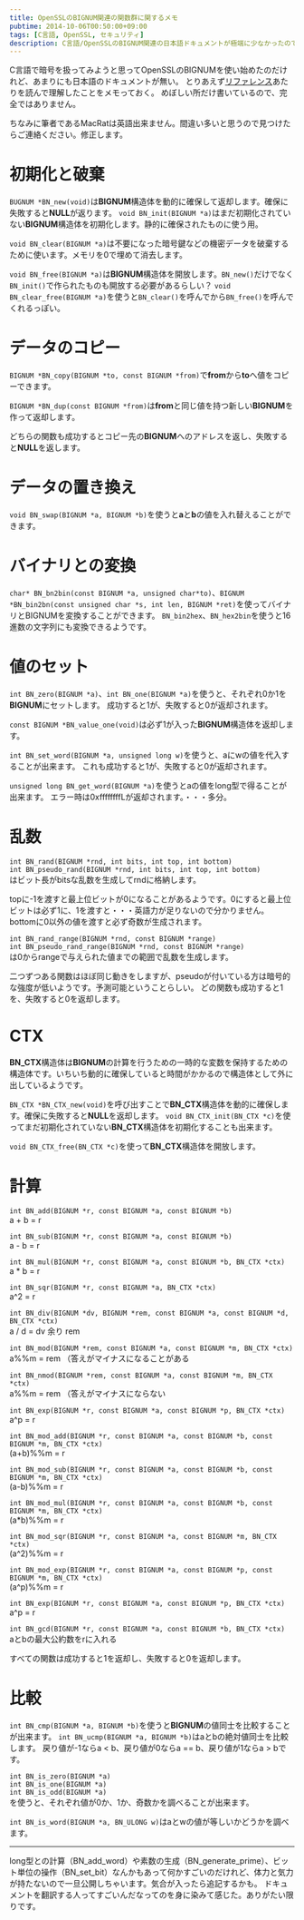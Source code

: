 ```yaml
---
title: OpenSSLのBIGNUM関連の関数群に関するメモ
pubtime: 2014-10-06T00:50:00+09:00
tags: [C言語, OpenSSL, セキュリティ]
description: C言語/OpenSSLのBIGNUM関連の日本語ドキュメントが極端に少なかったので、必要そうなところだけ和訳したものです。
---
```


C言語で暗号を扱ってみようと思ってOpenSSLのBIGNUMを使い始めたのだけれど、あまりにも日本語のドキュメントが無い。
とりあえず[リファレンス](https://www.openssl.org/docs/crypto/bn.html)あたりを読んで理解したことをメモっておく。
めぼしい所だけ書いているので、完全ではありません。

ちなみに筆者であるMacRatは英語出来ません。間違い多いと思うので見つけたらご連絡ください。修正します。

# 初期化と破棄
`BUGNUM *BN_new(void)`は**BIGNUM**構造体を動的に確保して返却します。確保に失敗すると**NULL**が返ります。
`void BN_init(BIGNUM *a)`はまだ初期化されていない**BIGNUM**構造体を初期化します。静的に確保されたものに使う用。

`void BN_clear(BIGNUM *a)`は不要になった暗号鍵などの機密データを破棄するために使います。メモリを0で埋めて消去します。

`void BN_free(BIGNUM *a)`は**BIGNUM**構造体を開放します。`BN_new()`だけでなく`BN_init()`で作られたものも開放する必要があるらしい？
`void BN_clear_free(BIGNUM *a)`を使うと`BN_clear()`を呼んでから`BN_free()`を呼んでくれるっぽい。

# データのコピー
`BIGNUM *BN_copy(BIGNUM *to, const BIGNUM *from)`で**from**から**to**へ値をコピーできます。

`BIGNUM *BN_dup(const BIGNUM *from)`は**from**と同じ値を持つ新しい**BIGNUM**を作って返却します。

どちらの関数も成功するとコピー先の**BIGNUM**へのアドレスを返し、失敗すると**NULL**を返します。

# データの置き換え
`void BN_swap(BIGNUM *a, BIGNUM *b)`を使うと**a**と**b**の値を入れ替えることができます。

# バイナリとの変換
`char* BN_bn2bin(const BIGNUM *a, unsigned char*to)`、`BIGNUM *BN_bin2bn(const unsigned char *s, int len, BIGNUM *ret)`を使ってバイナリとBIGNUMを変換することができます。
`BN_bin2hex`、`BN_hex2bin`を使うと16進数の文字列にも変換できるようです。

# 値のセット
`int BN_zero(BIGNUM *a)`、`int BN_one(BIGNUM *a)`を使うと、それぞれ0か1を**BIGNUM**にセットします。
成功すると1が、失敗すると0が返却されます。

`const BIGNUM *BN_value_one(void)`は必ず1が入った**BIGNUM**構造体を返却します。

`int BN_set_word(BIGNUM *a, unsigned long w)`を使うと、aにwの値を代入することが出来ます。
これも成功すると1が、失敗すると0が返却されます。

`unsigned long BN_get_word(BIGNUM *a)`を使うとaの値をlong型で得ることが出来ます。
エラー時は0xffffffffLが返却されます。・・・多分。

# 乱数
`int BN_rand(BIGNUM *rnd, int bits, int top, int bottom)`<br />
`int BN_pseudo_rand(BIGNUM *rnd, int bits, int top, int bottom)`<br />
はビット長がbitsな乱数を生成してrndに格納します。

topに-1を渡すと最上位ビットが0になることがあるようです。0にすると最上位ビットは必ず1に、1を渡すと・・・英語力が足りないので分かりません。
bottomに0以外の値を渡すと必ず奇数が生成されます。

`int BN_rand_range(BIGNUM *rnd, const BIGNUM *range)`<br />
`int BN_pseudo_rand_range(BIGNUM *rnd, const BIGNUM *range)`<br />
は0からrangeで与えられた値までの範囲で乱数を生成します。

二つずつある関数はほぼ同じ動きをしますが、pseudoが付いている方は暗号的な強度が低いようです。予測可能ということらしい。
どの関数も成功すると1を、失敗すると0を返却します。

# CTX
**BN_CTX**構造体は**BIGNUM**の計算を行うための一時的な変数を保持するための構造体です。いちいち動的に確保していると時間がかかるので構造体として外に出しているようです。

`BN_CTX *BN_CTX_new(void)`を呼び出すことで**BN_CTX**構造体を動的に確保します。確保に失敗すると**NULL**を返却します。
`void BN_CTX_init(BN_CTX *c)`を使ってまだ初期化されていない**BN_CTX**構造体を初期化することも出来ます。

`void BN_CTX_free(BN_CTX *c)`を使って**BN_CTX**構造体を開放します。

# 計算
`int BN_add(BIGNUM *r, const BIGNUM *a, const BIGNUM *b)`<br />
a + b = r

`int BN_sub(BIGNUM *r, const BIGNUM *a, const BIGNUM *b)`<br />
a - b = r

`int BN_mul(BIGNUM *r, const BIGNUM *a, const BIGNUM *b, BN_CTX *ctx)`<br />
a * b = r

`int BN_sqr(BIGNUM *r, const BIGNUM *a, BN_CTX *ctx)`<br />
a^2 = r

`int BN_div(BIGNUM *dv, BIGNUM *rem, const BIGNUM *a, const BIGNUM *d, BN_CTX *ctx)`<br />
a / d = dv 余り rem

`int BN_mod(BIGNUM *rem, const BIGNUM *a, const BIGNUM *m, BN_CTX *ctx)`<br />
a%%m = rem （答えがマイナスになることがある

`int BN_nmod(BIGNUM *rem, const BIGNUM *a, const BIGNUM *m, BN_CTX *ctx)`<br />
a%%m = rem （答えがマイナスにならない

`int BN_exp(BIGNUM *r, const BIGNUM *a, const BIGNUM *p, BN_CTX *ctx)`<br />
a^p = r

`int BN_mod_add(BIGNUM *r, const BIGNUM *a, const BIGNUM *b, const BIGNUM *m, BN_CTX *ctx)`<br />
(a+b)%%m = r

`int BN_mod_sub(BIGNUM *r, const BIGNUM *a, const BIGNUM *b, const BIGNUM *m, BN_CTX *ctx)`<br />
(a-b)%%m = r

`int BN_mod_mul(BIGNUM *r, const BIGNUM *a, const BIGNUM *b, const BIGNUM *m, BN_CTX *ctx)`<br />
(a*b)%%m = r

`int BN_mod_sqr(BIGNUM *r, const BIGNUM *a, const BIGNUM *m, BN_CTX *ctx)`<br />
(a^2)%%m = r

`int BN_mod_exp(BIGNUM *r, const BIGNUM *a, const BIGNUM *p, const BIGNUM *m, BN_CTX *ctx)`<br />
(a^p)%%m = r

`int BN_exp(BIGNUM *r, const BIGNUM *a, const BIGNUM *p, BN_CTX *ctx)`<br />
a^p = r

`int BN_gcd(BIGNUM *r, const BIGNUM *a, const BIGNUM *b, BN_CTX *ctx)`<br />
aとbの最大公約数をrに入れる

すべての関数は成功すると1を返却し、失敗すると0を返却します。

# 比較
`int BN_cmp(BIGNUM *a, BIGNUM *b)`を使うと**BIGNUM**の値同士を比較することが出来ます。
`int BN_ucmp(BIGNUM *a, BIGNUM *b)`はaとbの絶対値同士を比較します。
戻り値が-1ならa < b、戻り値が0ならa == b、戻り値が1ならa > bです。

`int BN_is_zero(BIGNUM *a)`<br />
`int BN_is_one(BIGNUM *a)`<br />
`int BN_is_odd(BIGNUM *a)`<br />
を使うと、それぞれ値が0か、1か、奇数かを調べることが出来ます。

`int BN_is_word(BIGNUM *a, BN_ULONG w)`はaとwの値が等しいかどうかを調べます。

---

long型との計算（BN_add_word）や素数の生成（BN_generate_prime）、ビット単位の操作（BN_set_bit）なんかもあって何かすごいのだけれど、体力と気力が持たないので一旦公開しちゃいます。気合が入ったら追記するかも。
ドキュメントを翻訳する人ってすごいんだなってのを身に染みて感じた。ありがたい限りです。
